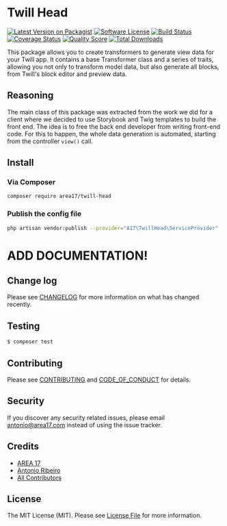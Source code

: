 # Twill Head

[![Latest Version on Packagist][ico-version]][link-packagist]
[![Software License][ico-license]](LICENSE.md)
[![Build Status][ico-travis]][link-travis]
[![Coverage Status][ico-scrutinizer]][link-scrutinizer]
[![Quality Score][ico-code-quality]][link-code-quality]
[![Total Downloads][ico-downloads]][link-downloads]

This package allows you to create transformers to generate view data for your Twill app. It contains a base Transformer 
class and a series of traits, allowing you not only to transform model data, but also generate all blocks, from Twill's block editor and preview data.

## Reasoning

The main class of this package was extracted from the work we did for a client where we decided to use Storybook and Twig templates 
to build the front end. The idea is to free the back end developer from writing front-end code. For this to happen, the whole data
generation is automated, starting from the controller `view()` call.

## Install

### Via Composer

``` bash
composer require area17/twill-head
```

### Publish the config file

``` bash
php artisan vendor:publish --provider="A17\TwillHead\ServiceProvider"
```

# ADD DOCUMENTATION!

## Change log

Please see [CHANGELOG](CHANGELOG.md) for more information on what has changed recently.

## Testing

``` bash
$ composer test
```

## Contributing

Please see [CONTRIBUTING](CONTRIBUTING.md) and [CODE_OF_CONDUCT](CODE_OF_CONDUCT.md) for details.

## Security

If you discover any security related issues, please email antonio@area17.com instead of using the issue tracker.

## Credits

- [AREA 17](https://github.com/area17)
- [Antonio Ribeiro][link-author]
- [All Contributors][link-contributors]

## License

The MIT License (MIT). Please see [License File](LICENSE.md) for more information.

[ico-version]: https://img.shields.io/packagist/v/area17/twill-head.svg?style=flat-square
[ico-license]: https://img.shields.io/badge/license-MIT-brightgreen.svg?style=flat-square
[ico-travis]: https://img.shields.io/travis/area17/twill-head/master.svg?style=flat-square
[ico-scrutinizer]: https://img.shields.io/scrutinizer/coverage/g/area17/twill-head.svg?style=flat-square
[ico-code-quality]: https://img.shields.io/scrutinizer/g/area17/twill-head.svg?style=flat-square
[ico-downloads]: https://img.shields.io/packagist/dt/area17/twill-head.svg?style=flat-square

[link-packagist]: https://packagist.org/packages/area17/twill-head
[link-travis]: https://travis-ci.org/area17/twill-head
[link-scrutinizer]: https://scrutinizer-ci.com/g/area17/twill-head/code-structure
[link-code-quality]: https://scrutinizer-ci.com/g/area17/twill-head
[link-downloads]: https://packagist.org/packages/area17/twill-head
[link-author]: https://github.com/antonioribeiro
[link-contributors]: ../../contributors
